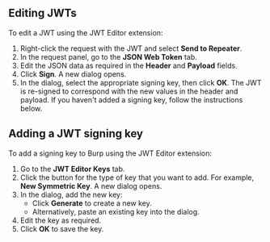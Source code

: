 ## Editing JWTs

To edit a JWT using the JWT Editor extension:

1. Right-click the request with the JWT and select **Send to Repeater**.
2. In the request panel, go to the **JSON Web Token** tab.
3. Edit the JSON data as required in the **Header** and **Payload** fields.
4. Click **Sign**. A new dialog opens.
5. In the dialog, select the appropriate signing key, then click **OK**. The JWT is re-signed to correspond with the new values in the header and payload. If you haven't added a signing key, follow the instructions below.

## Adding a JWT signing key

To add a signing key to Burp using the JWT Editor extension:

1. Go to the **JWT Editor Keys** tab.
2. Click the button for the type of key that you want to add. For example, **New Symmetric Key**. A new dialog opens.
3. In the dialog, add the new key:
    - Click **Generate** to create a new key.
    - Alternatively, paste an existing key into the dialog.
4. Edit the key as required.
5. Click **OK** to save the key.